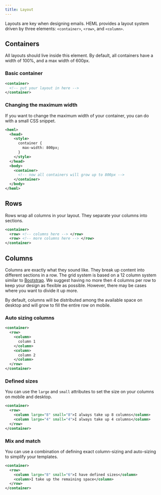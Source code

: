 ```yaml
---
title: Layout
---
```


Layouts are key when designing emails. HEML provides a layout system driven by three elements: `<container>`, `<row>`, and `<column>`.

## Containers

All layouts should live inside this element. By default, all containers have a width of 100%, and a max width of 600px.

### Basic container
```xml
<container>
  <!-- put your layout in here -->
</container>
```

### Changing the maximum width

If you want to change the maximum width of your container, you can do with a small CSS snippet.

```xml
<heml>
  <head>
    <style>
      container {
        max-width: 800px;
      }
    </style>
  </head>
  <body>
    <container>
      <!-- now all containers will grow up to 800px -->
    </container>
  </body>
</heml>
```

## Rows

Rows wrap all columns in your layout. They separate your columns into sections.

```xml
<container>
  <row> <!-- columns here --> </row>
  <row> <!-- more columns here --> </row>
</container>
```

## Columns

Columns are exactly what they sound like. They break up content into different sections in a row. The grid system is based on a 12 column system similar to [Bootstrap](https://getbootstrap.com/). We suggest having no more then 4 columns per row to keep your design as flexible as possible. However, there may be cases where you want to divide it up more.

By default, columns will be distributed among the available space on desktop and will grow to fill the entire row on mobile.

### Auto sizing columns

```xml
<container>
  <row>
    <column>
      column 1
    </column>
    <column>
      column 2
    </column>
  </row>
</container>
```


### Defined sizes

You can use the `large` and `small` attributes to set the size on your columns on mobile and desktop.

```xml
<container>
  <row>
    <column large="8" small="8">I always take up 8 columns</column>
    <column large="4" small="4">I always take up 4 columns</column>
  </row>
</container>
```


### Mix and match

You can use a combination of defining exact column-sizing and auto-sizing to simplify your templates.

```xml
<container>
  <row>
    <column large="8" small="6">I have defined sizes</column>
    <column>I take up the remaining space</column>
  </row>
</container>
```
